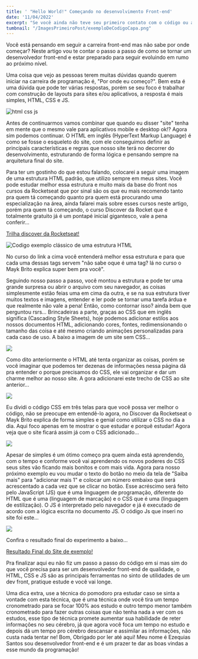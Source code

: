 ```yaml
---
title: ' "Hello World!" Começando no desenvolvimento Front-end'
date: '11/04/2022'
excerpt: "Se você ainda não teve seu primeiro contato com o código ou até mesmo teve porém decidiu dar mais um passo em direção ao próximo nível, este post pode te ajudar!"
tumbnail: "/ImagesPrimeiroPost/exemploDeCodigoCapa.png"
---
```


Você está pensando em seguir a carreira front-end mas não sabe por onde começar? Neste artigo vou te contar o passo a passo de como se tornar um desenvolvedor front-end e estar preparado para seguir evoluindo em rumo ao próximo nível.  
  
Uma coisa que vejo as pessoas terem muitas dúvidas quando querem iniciar na carreira de programação é, "Por onde eu começo?". Bem esta é uma dúvida que pode ter várias respostas, porém se seu foco é trabalhar com construção de layouts para sites e/ou aplicativos, a resposta é mais simples, HTML, CSS e JS.
  
![html css js](/ImagesPrimeiroPost/triade.png)
  
Antes de continuarmos vamos combinar que quando eu disser "site" tenha em mente que o mesmo vale para aplicativos mobile e desktop ok!? Agora sim podemos continuar.
O HTML em inglês (HyperText Markup Language) é como se fosse o esqueleto do site, com ele conseguimos definir as principais características e regras que nosso site terá no decorrer do desenvolvimento, estruturando de forma lógica e pensando sempre na arquitetura final do site.  

Para ter um gostinho do que estou falando, colocarei a seguir uma imagem de uma estrutura HTML padrão, que utilizo sempre em meus sites. Você pode estudar melhor essa estrutura e muito mais da base do front nos cursos da Rocketseat que por sinal são os que eu mais recomendo tanto pra quem tá começando quanto pra quem está procurando uma especialização na área, ainda falarei mais sobre esses cursos neste artigo, porém pra quem tá começando, o curso Discover da Rocket que é totalmente gratuito já é um pontapé inicial gigantesco, vale a pena conferir...
  
[Trilha discover da Rocketseat!](https://app.rocketseat.com.br/discover)
  

![Codigo exemplo clássico de uma estrutura HTML](/ImagesPrimeiroPost/exemploCodeHTML.png)
  

No curso do link a cima você entenderá melhor essa estrutura e para que cada uma dessas tags servem "não sabe oque é uma tag? lá no curso o Mayk Brito explica super bem pra você".
  

Seguindo nosso passo a passo, você montou a estrutura e pode ter uma grande surpresa ou abrir o arquivo com seu navegador, as coisas simplesmente estão feias uma em cima da outra, e se na sua estrutura tiver muitos textos e imagens, entender e ler pode se tornar uma tarefa árdua e que realmente não vale a pena!
Então, como contornar isso? ainda bem que perguntou rsrs... Brincadeiras a parte, graças ao CSS que em inglês significa (Cascading Style Sheets), hoje podemos adicionar estilos aos nossos documentos HTML, adicionando cores, fontes, redimensionando o tamanho das coisa e até mesmo criando animações personalizadas para cada caso de uso.
A baixo a imagem de um site sem CSS...
  
     
![](/ImagesPrimeiroPost/viewSiteNoHTML.png)
  

Como dito anteriormente o HTML até tenta organizar as coisas, porém se você imaginar que podemos ter dezenas de informações nessa página dá pra entender o porque precisamos do CSS, ele vai organizar e dar um charme melhor ao nosso site.
A gora adicionarei este trecho de CSS ao site anterior...
  
![](/ImagesPrimeiroPost/cssAdd.png)


Eu dividi o código CSS em três telas para que você possa ver melhor o código, não se preocupe em entendê-lo agora, no Discover da Rocketseat o Mayk Brito explica de forma simples e genial como utilizar o CSS no dia a dia. Aqui foco apenas em te mostrar o que estudar e porquê estudar!
Agora veja que o site ficará assim já com o CSS adicionado...

![](/ImagesPrimeiroPost/viewSiteHTML.png)

Apesar de simples é um ótimo começo pra quem ainda está aprendendo, com o tempo e conforme você vai aprendendo os novos poderes do CSS seus sites vão ficando mais bonitos e com mais vida. Agora para nosso próximo exemplo eu vou mudar o texto do botão no meio da tela de "Saiba mais" para "adicionar mais 1" e colocar um número embaixo que será acrescentado a cada vez que se clicar no botão.
Esse acréscimo será feito pelo JavaScript (JS) que é uma linguagem de programação, diferente do HTML que é uma (linguagem de marcação) e o CSS que é uma (linguagem de estilização). O JS é interpretado pelo navegador e já é executado de acordo com a lógica escrita no documento JS.
O código Js que inseri no site foi este...

![](/ImagesPrimeiroPost/JSAdd.png)
  
Confira o resultado final do experimento a baixo...
  

[Resultado Final do Site de exemplo!](https://ezequiassantos11.github.io/site-exemplo/)
  

Pra finalizar aqui eu não fiz um passo a passo do código em si mas sim do que você precisa para ser um desenvolvedor front-end de qualidade, o HTML, CSS e JS são as principais ferramentas no sinto de utilidades de um dev front, pratique estude e você vai longe.
  

Uma dica extra, use a técnica do pomodoro pra estudar caso se sinta a vontade com esta técnica, que é uma técnica onde você tira um tempo cronometrado para se focar 100% aos estudo e outro tempo menor também cronometrado para fazer outras coisas que não tenha nada a ver com os estudos, esse tipo de técnica promete aumentar sua habilidade de reter informações no seu cérebro, já que agora você foca um tempo no estudo e depois dá um tempo pro cérebro descansar e assimilar as informações, não custa nada tentar ne!
Bom, Obrigado por ler até aqui! Meu nome é Ezequias Santos sou desenvolvedor front-end e é um prazer te dar as boas vindas a esse mundo da programação!   
